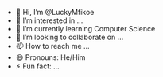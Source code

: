 - 👋 Hi, I’m @LuckyMfikoe
- 👀 I’m interested in ...
- 🌱 I’m currently learning Computer Science
- 💞️ I’m looking to collaborate on ...
- 📫 How to reach me ...
- 😄 Pronouns: He/Him
- ⚡ Fun fact: ...

<!---
LuckyMfikoe/LuckyMfikoe is a ✨ special ✨ repository because its `README.md` (this file) appears on your GitHub profile.
You can click the Preview link to take a look at your changes.
--->
